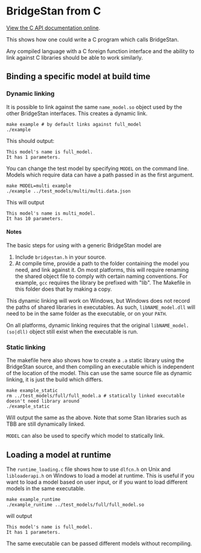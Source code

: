 # BridgeStan from C

[View the C API documentation online](https://roualdes.github.io/bridgestan/latest/languages/c-api.html).

This shows how one could write a C program which calls BridgeStan.

Any compiled language with a C foreign function interface and
the ability to link against C libraries should be able to work similarly.

## Binding a specific model at build time

### Dynamic linking

It is possible to link against the same `name_model.so` object used by the other
BridgeStan interfaces. This creates a dynamic link.

```shell
make example # by default links against full_model
./example
```

This should output:

```
This model's name is full_model.
It has 1 parameters.
```

You can change the test model by specifying `MODEL` on the command line.
Models which require data can have a path passed in as the first argument.

```shell
make MODEL=multi example
./example ../test_models/multi/multi.data.json
```

This will output

```
This model's name is multi_model.
It has 10 parameters.
```

#### Notes

The basic steps for using with a generic BridgeStan model are

1. Include `bridgestan.h` in your source.
2. At compile time, provide a path to the folder containing the model you need,
   and link against it. On most platforms, this will require renaming the shared object
   file to comply with certain naming conventions. For example, `gcc` requires the library
   be prefixed with "lib".
   The Makefile in this folder does that by making a copy.

This dynamic linking will work on Windows, but Windows does not record the paths
of shared libraries in executables. As such, `libNAME_model.dll` will need to be
in the same folder as the executable, or on your `PATH`.

On all platforms, dynamic linking requires that the original `libNAME_model.(so|dll)` object
still exist when the executable is run.

### Static linking

The makefile here also shows how to create a `.a` static library using the BridgeStan
source, and then compiling an executable which is independent of the location of the model.
This can use the same source file as dynamic linking, it is just the build which differs.

```shell
make example_static
rm ../test_models/full/full_model.a # statically linked executable doesn't need library around
./example_static
```

Will output the same as the above. Note that some Stan libraries such as TBB
are still dynamically linked.

`MODEL` can also be used to specify which model to statically link.

## Loading a model at runtime

The `runtime_loading.c` file shows how to use `dlfcn.h` on Unix and
`libloaderapi.h` on Windows to load a model at runtime.
This is useful if you want to load a model based on user input, or if you want to
load different models in the same executable.

```shell
make example_runtime
./example_runtime ../test_models/full/full_model.so
```

will output

```
This model's name is full_model.
It has 1 parameters.
```

The same executable can be passed different models without recompiling.
